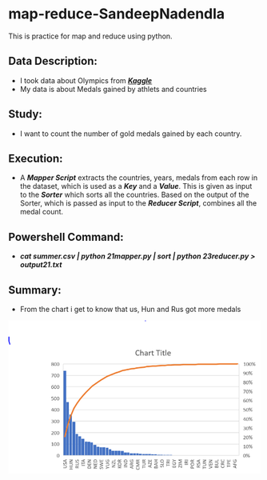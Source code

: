 # map-reduce-SandeepNadendla
This is practice for map and reduce using python.

## Data Description:
- I took data about Olympics from ***[Kaggle](https://www.kaggle.com)*** 
- My data is about Medals gained by athlets and countries

## Study:
- I want to count the number of gold medals gained by each country.

## Execution:
- A ***Mapper Script*** extracts the countries, years, medals from each row in the dataset, which is used as a ***Key*** and a ***Value***. This is given as input to the ***Sorter*** which sorts all the countries. Based on the output of the Sorter, which is passed as input to the ***Reducer Script***, combines all the medal count.

## Powershell Command:
- ***cat summer.csv | python 21mapper.py | sort | python  23reducer.py > output21.txt***

## Summary:
- From the chart i get to know that us, Hun and Rus got more medals


![image](https://github.com/sandeepnadendla-git/map-reduce-nadendla/blob/main/Chart.PNG)
